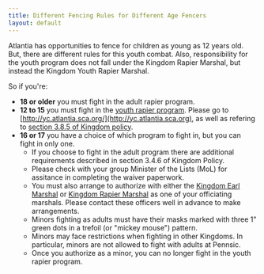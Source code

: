 ```yaml
---
title: Different Fencing Rules for Different Age Fencers
layout: default
---
```


Atlantia has opportunities to fence for children as young as 12 years
old. But, there are different rules for this youth combat. Also,
responsibility for the youth program does not fall under the Kingdom
Rapier Marshal, but instead the Kingdom Youth Rapier Marshal.

So if you're:

-   **18 or older** you must fight in the adult rapier program.
-   **12 to 15** you must fight in the [youth rapier program](http://yc.atlantia.sca.org). Please go to [http://yc.atlantia.sca.org/](http://yc.atlantia.sca.org), as well as refering to [section 3.8.5 of Kingdom policy](http://atlantia.sca.org/offices/seneschal/clerk-of-law/policy/marshal?faqitem=Herald7).
-   **16 or 17** you have a choice of which program to fight in, but you can fight in only one.
    -   If you choose to fight in the adult program there are additional requirements described in section 3.4.6 of Kingdom Policy.
    -   Please check with your group Minister of the Lists (MoL) for assitance in completing the waiver paperwork.
    -   You must also arrange to authorize with either the [Kingdom Earl Marshal](mailto:earlmarshal%20AT%20atlantia.sca.org) or [Kingdom Rapier Marshal](mailto:rapier%20AT%20atlantia.sca.org) as one of your officiating marshals. Please contact these officers well in advance to make arrangements.
    -   Minors fighting as adults must have their masks marked with three 1" green dots in a trefoil (or "mickey mouse") pattern.
    -   Minors may face restrictions when fighting in other Kingdoms. In particular, minors are not allowed to fight with adults at Pennsic.
    -   Once you authorize as a minor, you can no longer fight in the youth rapier program.
